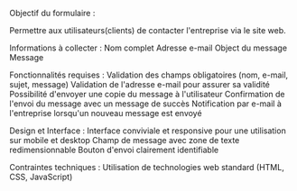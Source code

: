 Objectif du formulaire :

Permettre aux utilisateurs(clients) de contacter l'entreprise via le site web.

Informations à collecter :
Nom complet Adresse e-mail Object du message Message

Fonctionnalités requises :
Validation des champs obligatoires (nom, e-mail, sujet, message) Validation de l'adresse e-mail pour assurer sa validité Possibilité d'envoyer une copie du message à l'utilisateur Confirmation de l'envoi du message avec un message de succès Notification par e-mail à l'entreprise lorsqu'un nouveau message est envoyé

Design et Interface :
Interface conviviale et responsive pour une utilisation sur mobile et desktop Champ de message avec zone de texte redimensionnable Bouton d'envoi clairement identifiable

Contraintes techniques :
 Utilisation de technologies web standard (HTML, CSS, JavaScript)
